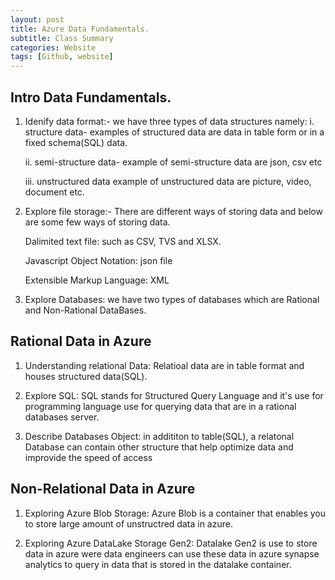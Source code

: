 ```yaml
---
layout: post
title: Azure Data Fundamentals.
subtitle: Class Summary
categories: Website
tags: [Github, website]
---
```


## Intro Data Fundamentals.
1. Idenify data format:-
   we have three types of data structures namely:
   i. structure data-
   examples of structured data are data in table form or in a fixed schema(SQL) data.
   
   ii. semi-structure data-
   example of semi-structure data are json, csv etc
   
   iii. unstructured data
   example of unstructured data are picture, video, document etc.

2. Explore file storage:-
   There are different ways of storing data and below are some few ways of storing data.
   
   Dalimited text file: such as CSV, TVS and XLSX.
   
   Javascript Object Notation: json file
   
   Extensible Markup Language: XML

3. Explore Databases:
   we have two types of databases which are Rational and Non-Rational DataBases.

## Rational Data in Azure
1. Understanding relational Data:
   Relatioal data are in table format and houses structured data(SQL).

2. Explore SQL:
   SQL stands for Structured Query Language and it's use for programming language use for querying data that are in a rational databases     server.
 
 3. Describe Databases Object:
    in addititon to table(SQL), a relatonal Database can contain other structure that help optimize data and improvide the speed of access

## Non-Relational Data in Azure
1. Exploring Azure Blob Storage:
   Azure Blob is a container that enables you to store large amount of unstructred data in azure.

2. Exploring Azure DataLake Storage Gen2:
   Datalake Gen2 is use to store data in azure were data engineers can use these data in azure synapse analytics to query in data that       is stored in the datalake container.

